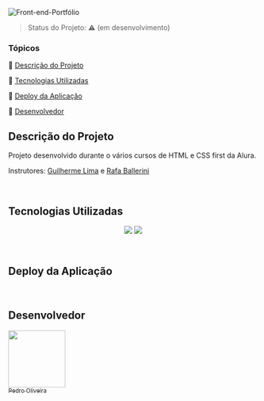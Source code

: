 ![Front-end-Portfólio](https://user-images.githubusercontent.com/117683583/223281120-a73ddd94-630e-4576-9a82-eead8d84354e.png)
<br>
> Status do Projeto: :warning: (em desenvolvimento)

### Tópicos 

:small_blue_diamond: [Descrição do Projeto](#descrição-do-projeto)

:small_blue_diamond: [Tecnologias Utilizadas](#tecnologias-utilizadas)

:small_blue_diamond: [Deploy da Aplicação](#deploy-da-aplicação)

:small_blue_diamond: [Desenvolvedor](#desenvolvedor)

## Descrição do Projeto

<p align="justify">
  Projeto desenvolvido durante o vários cursos de HTML e CSS first da Alura.
  
  Instrutores: [Guilherme Lima](https://github.com/guilhermeonrails) e [Rafa Ballerini](https://github.com/rafaballerini)
</p>
<br>

## Tecnologias Utilizadas

<p align="center">
  <img src="https://img.shields.io/badge/HTML5-E34F26?style=for-the-badge&logo=html5&logoColor=white">
  <img src="https://img.shields.io/badge/CSS3-1572B6?style=for-the-badge&logo=css3&logoColor=white">
</p>
<br>

## Deploy da Aplicação

> 
<br>

## Desenvolvedor

[<img src="https://avatars.githubusercontent.com/u/117683583?s=400&u=a7f42af702bd8c10f87f21347a0c0530fe083b8e&v=4" width=115><br><sub>  Pedro Oliveira</sub>](https://github.com/pedrofillipes)
